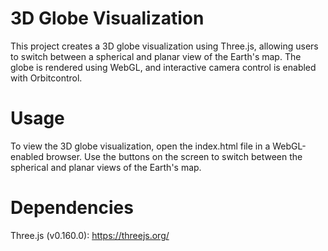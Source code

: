 
# 3D Globe Visualization

This project creates a 3D globe visualization using Three.js, allowing users to switch between a spherical and planar view of the Earth's map. The globe is rendered using WebGL, and interactive camera control is enabled with Orbitcontrol.

# Usage

To view the 3D globe visualization, open the index.html file in a WebGL-enabled browser. Use the buttons on the screen to switch between the spherical and planar views of the Earth's map.

# Dependencies
Three.js (v0.160.0): https://threejs.org/

